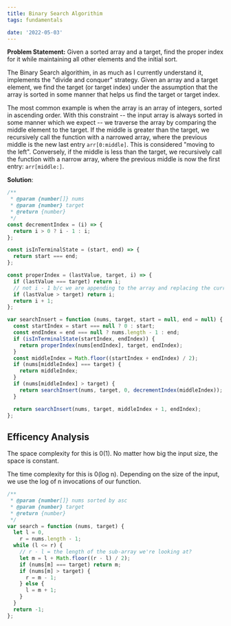 ```yaml
---
title: Binary Search Algorithim
tags: fundamentals

date: '2022-05-03'
---
```


**Problem Statement:** Given a sorted array and a target, find the proper index for it while maintaining all other elements and the initial sort.

The Binary Search algorithim, in as much as I currently understand it, implements the "divide and conquer" strategy. Given an array and a target element,
we find the target (or target index) under the assumption that the array is sorted in some manner that helps us find the target or target index.

The most common example is when the array is an array of integers, sorted in ascending order. With this constraint -- the input array is always sorted in some
manner which we expect -- we traverse the array by comparing the middle element to the target. If the middle is greater than the target, we recursively call the
function with a narrowed array, where the previous middle is the new last entry `arr[0:middle]`. This is considered "moving to the left". Conversely, if the middle
is less than the target, we recursively call the function with a narrow array, where the previous middle is now the first entry: `arr[middle:]`.

**Solution**:

```javascript
/**
 * @param {number[]} nums
 * @param {number} target
 * @return {number}
 */
const decrementIndex = (i) => {
  return i > 0 ? i - 1 : i;
};

const isInTerminalState = (start, end) => {
  return start === end;
};

const properIndex = (lastValue, target, i) => {
  if (lastValue === target) return i;
  // not i - 1 b/c we are appending to the array and replacing the current index with this new value
  if (lastValue > target) return i;
  return i + 1;
};

var searchInsert = function (nums, target, start = null, end = null) {
  const startIndex = start === null ? 0 : start;
  const endIndex = end === null ? nums.length - 1 : end;
  if (isInTerminalState(startIndex, endIndex)) {
    return properIndex(nums[endIndex], target, endIndex);
  }
  const middleIndex = Math.floor((startIndex + endIndex) / 2);
  if (nums[middleIndex] === target) {
    return middleIndex;
  }
  if (nums[middleIndex] > target) {
    return searchInsert(nums, target, 0, decrementIndex(middleIndex));
  }

  return searchInsert(nums, target, middleIndex + 1, endIndex);
};
```

## Efficency Analysis

The space complexity for this is 0(1). No matter how big the input size, the space is constant.

The time complexity for this is 0(log n). Depending on the size of the input, we use the log of n invocations of our function.

```javascript
/**
 * @param {number[]} nums sorted by asc
 * @param {number} target
 * @return {number}
 */
var search = function (nums, target) {
  let l = 0,
    r = nums.length - 1;
  while (l <= r) {
    // r - l = the length of the sub-array we're looking at?
    let m = l + Math.floor((r - l) / 2);
    if (nums[m] === target) return m;
    if (nums[m] > target) {
      r = m - 1;
    } else {
      l = m + 1;
    }
  }
  return -1;
};
```

